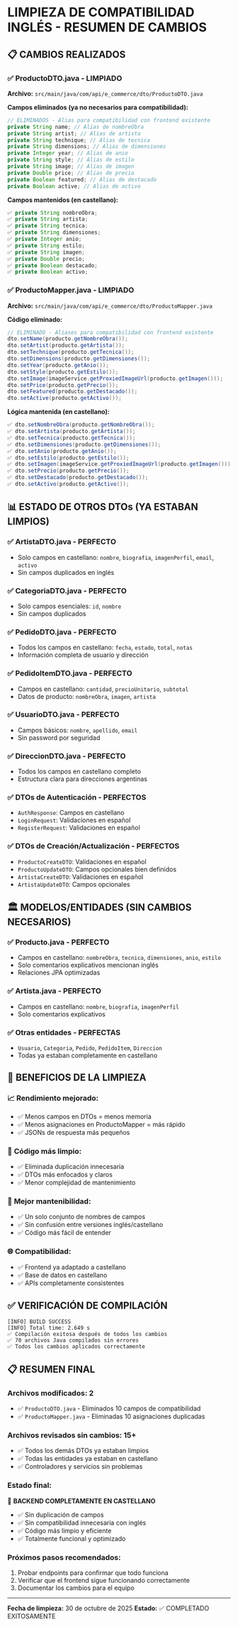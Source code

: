 # LIMPIEZA DE COMPATIBILIDAD INGLÉS - RESUMEN DE CAMBIOS

## 📋 CAMBIOS REALIZADOS

### ✅ **ProductoDTO.java** - LIMPIADO
**Archivo:** `src/main/java/com/api/e_commerce/dto/ProductoDTO.java`

**Campos eliminados (ya no necesarios para compatibilidad):**
```java
// ELIMINADOS - Alias para compatibilidad con frontend existente
private String name; // Alias de nombreObra
private String artist; // Alias de artista  
private String technique; // Alias de tecnica
private String dimensions; // Alias de dimensiones
private Integer year; // Alias de anio
private String style; // Alias de estilo
private String image; // Alias de imagen
private Double price; // Alias de precio
private Boolean featured; // Alias de destacado
private Boolean active; // Alias de activo
```

**Campos mantenidos (en castellano):**
```java
✅ private String nombreObra;
✅ private String artista;
✅ private String tecnica;
✅ private String dimensiones;
✅ private Integer anio;
✅ private String estilo;
✅ private String imagen;
✅ private Double precio;
✅ private Boolean destacado;
✅ private Boolean activo;
```

### ✅ **ProductoMapper.java** - LIMPIADO
**Archivo:** `src/main/java/com/api/e_commerce/dto/ProductoMapper.java`

**Código eliminado:**
```java
// ELIMINADO - Aliases para compatibilidad con frontend existente
dto.setName(producto.getNombreObra());
dto.setArtist(producto.getArtista());
dto.setTechnique(producto.getTecnica());
dto.setDimensions(producto.getDimensiones());
dto.setYear(producto.getAnio());
dto.setStyle(producto.getEstilo());
dto.setImage(imageService.getProxiedImageUrl(producto.getImagen()));
dto.setPrice(producto.getPrecio());
dto.setFeatured(producto.getDestacado());
dto.setActive(producto.getActivo());
```

**Lógica mantenida (en castellano):**
```java
✅ dto.setNombreObra(producto.getNombreObra());
✅ dto.setArtista(producto.getArtista());
✅ dto.setTecnica(producto.getTecnica());
✅ dto.setDimensiones(producto.getDimensiones());
✅ dto.setAnio(producto.getAnio());
✅ dto.setEstilo(producto.getEstilo());
✅ dto.setImagen(imageService.getProxiedImageUrl(producto.getImagen()));
✅ dto.setPrecio(producto.getPrecio());
✅ dto.setDestacado(producto.getDestacado());
✅ dto.setActivo(producto.getActivo());
```

## 📊 **ESTADO DE OTROS DTOs (YA ESTABAN LIMPIOS)**

### ✅ **ArtistaDTO.java** - PERFECTO
- Solo campos en castellano: `nombre`, `biografia`, `imagenPerfil`, `email`, `activo`
- Sin campos duplicados en inglés

### ✅ **CategoriaDTO.java** - PERFECTO
- Solo campos esenciales: `id`, `nombre`
- Sin campos duplicados

### ✅ **PedidoDTO.java** - PERFECTO
- Todos los campos en castellano: `fecha`, `estado`, `total`, `notas`
- Información completa de usuario y dirección

### ✅ **PedidoItemDTO.java** - PERFECTO
- Campos en castellano: `cantidad`, `precioUnitario`, `subtotal`
- Datos de producto: `nombreObra`, `imagen`, `artista`

### ✅ **UsuarioDTO.java** - PERFECTO
- Campos básicos: `nombre`, `apellido`, `email`
- Sin password por seguridad

### ✅ **DireccionDTO.java** - PERFECTO
- Todos los campos en castellano completo
- Estructura clara para direcciones argentinas

### ✅ **DTOs de Autenticación** - PERFECTOS
- `AuthResponse`: Campos en castellano
- `LoginRequest`: Validaciones en español
- `RegisterRequest`: Validaciones en español

### ✅ **DTOs de Creación/Actualización** - PERFECTOS
- `ProductoCreateDTO`: Validaciones en español
- `ProductoUpdateDTO`: Campos opcionales bien definidos
- `ArtistaCreateDTO`: Validaciones en español
- `ArtistaUpdateDTO`: Campos opcionales

## 🏛️ **MODELOS/ENTIDADES (SIN CAMBIOS NECESARIOS)**

### ✅ **Producto.java** - PERFECTO
- Campos en castellano: `nombreObra`, `tecnica`, `dimensiones`, `anio`, `estilo`
- Solo comentarios explicativos mencionan inglés
- Relaciones JPA optimizadas

### ✅ **Artista.java** - PERFECTO
- Campos en castellano: `nombre`, `biografia`, `imagenPerfil`
- Solo comentarios explicativos

### ✅ **Otras entidades** - PERFECTAS
- `Usuario`, `Categoria`, `Pedido`, `PedidoItem`, `Direccion`
- Todas ya estaban completamente en castellano

## 🎯 **BENEFICIOS DE LA LIMPIEZA**

### 📈 **Rendimiento mejorado:**
- ✅ Menos campos en DTOs = menos memoria
- ✅ Menos asignaciones en ProductoMapper = más rápido
- ✅ JSONs de respuesta más pequeños

### 🧹 **Código más limpio:**
- ✅ Eliminada duplicación innecesaria
- ✅ DTOs más enfocados y claros
- ✅ Menor complejidad de mantenimiento

### 🔧 **Mejor mantenibilidad:**
- ✅ Un solo conjunto de nombres de campos
- ✅ Sin confusión entre versiones inglés/castellano
- ✅ Código más fácil de entender

### 🌐 **Compatibilidad:**
- ✅ Frontend ya adaptado a castellano
- ✅ Base de datos en castellano
- ✅ APIs completamente consistentes

## ✅ **VERIFICACIÓN DE COMPILACIÓN**

```
[INFO] BUILD SUCCESS
[INFO] Total time: 2.649 s
✅ Compilación exitosa después de todos los cambios
✅ 70 archivos Java compilados sin errores
✅ Todos los cambios aplicados correctamente
```

## 📋 **RESUMEN FINAL**

### **Archivos modificados:** 2
- ✅ `ProductoDTO.java` - Eliminados 10 campos de compatibilidad
- ✅ `ProductoMapper.java` - Eliminadas 10 asignaciones duplicadas

### **Archivos revisados sin cambios:** 15+
- ✅ Todos los demás DTOs ya estaban limpios
- ✅ Todas las entidades ya estaban en castellano
- ✅ Controladores y servicios sin problemas

### **Estado final:**
🎉 **BACKEND COMPLETAMENTE EN CASTELLANO**
- ✅ Sin duplicación de campos
- ✅ Sin compatibilidad innecesaria con inglés
- ✅ Código más limpio y eficiente
- ✅ Totalmente funcional y optimizado

### **Próximos pasos recomendados:**
1. Probar endpoints para confirmar que todo funciona
2. Verificar que el frontend sigue funcionando correctamente
3. Documentar los cambios para el equipo

---
**Fecha de limpieza:** 30 de octubre de 2025
**Estado:** ✅ COMPLETADO EXITOSAMENTE